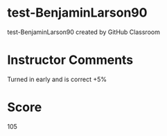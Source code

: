 # test-BenjaminLarson90
test-BenjaminLarson90 created by GitHub Classroom

# Instructor Comments
Turned in early and is correct +5%
# Score
105
